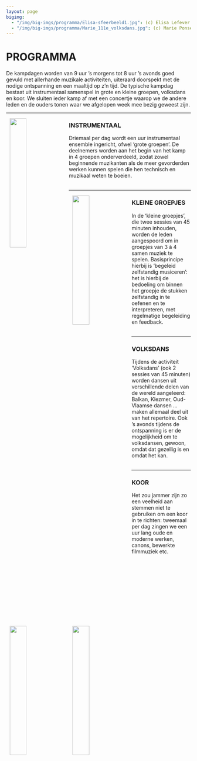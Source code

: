 ```yaml
---
layout: page
bigimg:
  - "/img/big-imgs/programma/Elisa-sfeerbeeld1.jpg": (c) Elisa Lefever
  - "/img/big-imgs/programma/Marie_111e_volksdans.jpg": (c) Marie Ponseele
---
```

# PROGRAMMA

De kampdagen worden van 9 uur ’s morgens tot 8 uur ’s avonds goed gevuld met allerhande muzikale activiteiten, uiteraard doorspekt met de nodige ontspanning en een maaltijd op z’n tijd. De typische kampdag bestaat uit instrumentaal samenspel in grote en kleine groepen, volksdans en koor. We sluiten ieder kamp af met een concertje waarop we de andere leden en de ouders tonen waar we afgelopen week mee bezig geweest zijn.

---

<img style="float: left;padding-left: 10px;padding-right: 10px" src="{{ site.baseurl }}/img/programma/114_instrumentaal.jpg" width="30%">

### INSTRUMENTAAL

Driemaal per dag wordt een uur instrumentaal ensemble ingericht, ofwel ‘grote groepen’. De deelnemers worden aan het begin van het kamp in 4 groepen onderverdeeld, zodat zowel beginnende muzikanten als de meer gevorderden werken kunnen spelen die hen technisch en muzikaal weten te boeien. <br><br>

---

<img style="float: left;padding-left: 10px;padding-right: 10px" src="{{ site.baseurl }}/img/programma/KG_111.jpg" width="30%">

### KLEINE GROEPJES

In de ‘kleine groepjes’, die twee sessies van 45 minuten inhouden, worden de leden aangespoord om in groepjes van 3 à 4 samen muziek te spelen. Basisprincipe hierbij is ‘begeleid zelfstandig musiceren’: het is hierbij de bedoeling om binnen het groepje de stukken zelfstandig in te oefenen en te interpreteren, met regelmatige begeleiding en feedback. <br><br>

---

<img style="float: left;padding-left: 10px;padding-right: 10px" src="{{ site.baseurl }}/img/programma/114_volksdans2.jpg" width="30%">

### VOLKSDANS

Tijdens de activiteit ‘Volksdans’ (ook 2 sessies van 45 minuten) worden dansen uit verschillende delen van de wereld aangeleerd: Balkan, Klezmer, Oud-Vlaamse dansen … maken allemaal deel uit van het repertoire. Ook ’s avonds tijdens de ontspanning is er de mogelijkheid om te volksdansen, gewoon, omdat dat gezellig is en omdat het kan. <br><br>



---

<img style="float: left;padding-left: 10px;padding-right: 10px" src="{{ site.baseurl }}/img/programma/114_koor.jpg" width="30%">

### KOOR

Het zou jammer zijn zo een veelheid aan stemmen niet te gebruiken om een koor in te richten: tweemaal per dag zingen we een uur lang oude en moderne werken, canons, bewerkte filmmuziek etc. <br><br>
